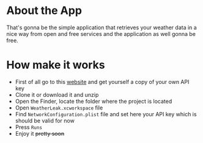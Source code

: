 # About the App
That's gonna be the simple application that retrieves your weather data in a nice way from open and free services and the application as well gonna be free.

# How make it works
- First of all go to this [website](http://openweathermap.org/) and get yourself a copy of your own API key
- Clone it or download it and unzip
- Open the Finder, locate the folder where the project is located
- Open `WeatherLeak.xcworkspace` file
- Find `NetworkConfiguration.plist` file and set here your API key which is should be valid for now
- Press `Runs`
- Enjoy it ~~pretty soon~~
